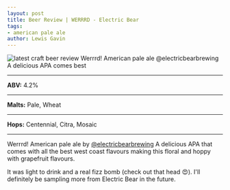 ```yaml
---
layout: post
title: Beer Review | WERRRD - Electric Bear
tags:
- american pale ale
author: Lewis Gavin
---
```


![latest craft beer review Werrrd! American pale ale @electricbearbrewing A delicious APA comes best](https://instagram.fman1-1.fna.fbcdn.net/vp/68d45cd494628669569de9bc38a1ee87/5C722A49/t51.2885-15/sh0.08/e35/p750x750/42989405_1972562692836885_4241244800377090194_n.jpg?ig_cache_key=MTkwNzM1MDU1OTMxMzM0MDgwMQ%3D%3D.2)

***
**ABV:** 4.2%

***
**Malts:** Pale, Wheat

***
**Hops:** Centennial, Citra, Mosaic

***

Werrrd! American pale ale by [@electricbearbrewing](https://instagram.com/electricbearbrewing) 
A delicious APA that comes with all the best west coast flavours making this floral and hoppy with grapefruit flavours.

It was light to drink and a real fizz bomb (check out that head 😍). I'll definitely be sampling more from Electric Bear in the future.